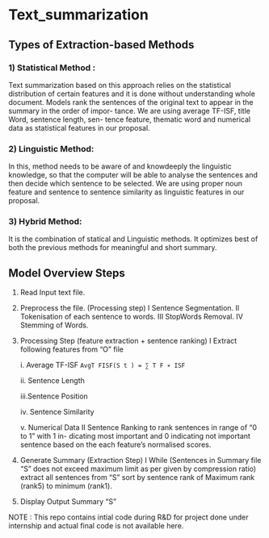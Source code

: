 # Text_summarization

## Types of Extraction-based Methods

### 1) Statistical Method : 
Text summarization based on this approach relies on the 
statistical distribution of certain features and it is done
without understanding whole document. Models rank the sentences
of the original text to appear in the summary in the order of impor-
tance. We are using average TF-ISF, title Word, sentence length, sen-
tence feature, thematic word and numerical data as statistical features
in our proposal.

### 2) Linguistic Method: 
In this, method needs to be aware of and knowdeeply the 
linguistic knowledge, so that the computer will be able to
analyse the sentences and then decide which sentence to be selected.
We are using proper noun feature and sentence to sentence similarity
as linguistic features in our proposal.

### 3) Hybrid Method: 
It is the combination of statical and Linguistic methods.
It optimizes best of both the previous methods for meaningful and
short summary.

## Model Overview Steps

1. Read Input text file.

2. Preprocess the file. (Processing step)
  I Sentence Segmentation.
  II Tokenisation of each sentence to words.
  III StopWords Removal.
  IV Stemming of Words.

3. Processing Step (feature extraction + sentence ranking)
  I Extract following features from “O” file
  
    i.  Average TF-ISF
        <code>AvgT FISF(S t ) = ∑ T F ∗ ISF</code>
  
    ii. Sentence Length
    
    iii.Sentence Position
    
    iv. Sentence Similarity
    
    v. Numerical Data
  II Sentence Ranking to rank sentences in range of “0 to 1” with 1 in-
  dicating most important and 0 indicating not important sentence
  based on the each feature’s normalised scores.

4. Generate Summary (Extraction Step)
  I While (Sentences in Summary file “S” does not exceed maximum
  limit as per given by compression ratio) extract all sentences from
  “S” sort by sentence rank of Maximum rank (rank5) to minimum
  (rank1).

5. Display Output Summary “S”


NOTE : This repo contains intial code during R&D for project done under internship and actual final code is not available here.
